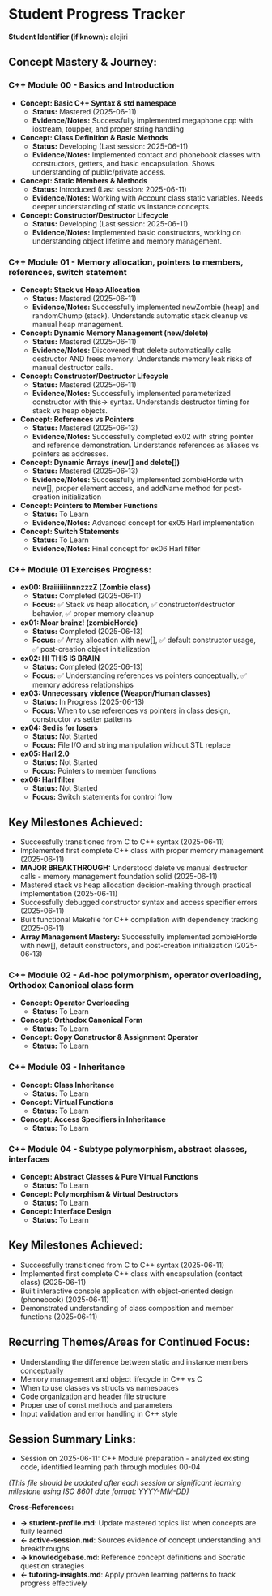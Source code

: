  <!-- Memory Bank File: Student Progress Tracker -->
<!-- Purpose: Tracks the student's overall learning journey and concept mastery -->
<!-- Update Frequency: After each session or significant learning milestone -->
<!-- Cross-references: ←student-profile.md (learning goals), →knowledgebase.md (concepts), →tutoring-insights.md (strategies) -->

# Student Progress Tracker

**Student Identifier (if known):** alejiri

## Concept Mastery & Journey:

### C++ Module 00 - Basics and Introduction
- **Concept: Basic C++ Syntax & std namespace**
  - **Status:** Mastered (2025-06-11)
  - **Evidence/Notes:** Successfully implemented megaphone.cpp with iostream, toupper, and proper string handling
- **Concept: Class Definition & Basic Methods**
  - **Status:** Developing (Last session: 2025-06-11)
  - **Evidence/Notes:** Implemented contact and phonebook classes with constructors, getters, and basic encapsulation. Shows understanding of public/private access.
- **Concept: Static Members & Methods**
  - **Status:** Introduced (Last session: 2025-06-11)
  - **Evidence/Notes:** Working with Account class static variables. Needs deeper understanding of static vs instance concepts.
- **Concept: Constructor/Destructor Lifecycle**
  - **Status:** Developing (Last session: 2025-06-11)
  - **Evidence/Notes:** Implemented basic constructors, working on understanding object lifetime and memory management.

### C++ Module 01 - Memory allocation, pointers to members, references, switch statement
- **Concept: Stack vs Heap Allocation**
  - **Status:** Mastered (2025-06-11)
  - **Evidence/Notes:** Successfully implemented newZombie (heap) and randomChump (stack). Understands automatic stack cleanup vs manual heap management.
- **Concept: Dynamic Memory Management (new/delete)**
  - **Status:** Mastered (2025-06-11)
  - **Evidence/Notes:** Discovered that delete automatically calls destructor AND frees memory. Understands memory leak risks of manual destructor calls.
- **Concept: Constructor/Destructor Lifecycle**
  - **Status:** Mastered (2025-06-11)
  - **Evidence/Notes:** Successfully implemented parameterized constructor with this-> syntax. Understands destructor timing for stack vs heap objects.
- **Concept: References vs Pointers**
  - **Status:** Mastered (2025-06-13)
  - **Evidence/Notes:** Successfully completed ex02 with string pointer and reference demonstration. Understands references as aliases vs pointers as addresses.
- **Concept: Dynamic Arrays (new[] and delete[])**
  - **Status:** Mastered (2025-06-13)
  - **Evidence/Notes:** Successfully implemented zombieHorde with new[], proper element access, and addName method for post-creation initialization
- **Concept: Pointers to Member Functions**
  - **Status:** To Learn
  - **Evidence/Notes:** Advanced concept for ex05 Harl implementation
- **Concept: Switch Statements**
  - **Status:** To Learn
  - **Evidence/Notes:** Final concept for ex06 Harl filter

### C++ Module 01 Exercises Progress:
- **ex00: BraiiiiiiinnnzzzZ (Zombie class)**
  - **Status:** Completed (2025-06-11)
  - **Focus:** ✅ Stack vs heap allocation, ✅ constructor/destructor behavior, ✅ proper memory cleanup
- **ex01: Moar brainz! (zombieHorde)**
  - **Status:** Completed (2025-06-13)
  - **Focus:** ✅ Array allocation with new[], ✅ default constructor usage, ✅ post-creation object initialization
- **ex02: HI THIS IS BRAIN**
  - **Status:** Completed (2025-06-13)
  - **Focus:** ✅ Understanding references vs pointers conceptually, ✅ memory address relationships
- **ex03: Unnecessary violence (Weapon/Human classes)**
  - **Status:** In Progress (2025-06-13)
  - **Focus:** When to use references vs pointers in class design, constructor vs setter patterns
- **ex04: Sed is for losers**
  - **Status:** Not Started
  - **Focus:** File I/O and string manipulation without STL replace
- **ex05: Harl 2.0**
  - **Status:** Not Started
  - **Focus:** Pointers to member functions
- **ex06: Harl filter**
  - **Status:** Not Started
  - **Focus:** Switch statements for control flow

## Key Milestones Achieved:
- Successfully transitioned from C to C++ syntax (2025-06-11)
- Implemented first complete C++ class with proper memory management (2025-06-11)
- **MAJOR BREAKTHROUGH:** Understood delete vs manual destructor calls - memory management foundation solid (2025-06-11)
- Mastered stack vs heap allocation decision-making through practical implementation (2025-06-11)
- Successfully debugged constructor syntax and access specifier errors (2025-06-11)
- Built functional Makefile for C++ compilation with dependency tracking (2025-06-11)
- **Array Management Mastery:** Successfully implemented zombieHorde with new[], default constructors, and post-creation initialization (2025-06-13)

### C++ Module 02 - Ad-hoc polymorphism, operator overloading, Orthodox Canonical class form
- **Concept: Operator Overloading**
  - **Status:** To Learn
- **Concept: Orthodox Canonical Form**
  - **Status:** To Learn
- **Concept: Copy Constructor & Assignment Operator**
  - **Status:** To Learn

### C++ Module 03 - Inheritance
- **Concept: Class Inheritance**
  - **Status:** To Learn
- **Concept: Virtual Functions**
  - **Status:** To Learn
- **Concept: Access Specifiers in Inheritance**
  - **Status:** To Learn

### C++ Module 04 - Subtype polymorphism, abstract classes, interfaces
- **Concept: Abstract Classes & Pure Virtual Functions**
  - **Status:** To Learn
- **Concept: Polymorphism & Virtual Destructors**
  - **Status:** To Learn
- **Concept: Interface Design**
  - **Status:** To Learn

## Key Milestones Achieved:
- Successfully transitioned from C to C++ syntax (2025-06-11)
- Implemented first complete C++ class with encapsulation (contact class) (2025-06-11)
- Built interactive console application with object-oriented design (phonebook) (2025-06-11)
- Demonstrated understanding of class composition and member functions (2025-06-11)

## Recurring Themes/Areas for Continued Focus:
- Understanding the difference between static and instance members conceptually
- Memory management and object lifecycle in C++ vs C
- When to use classes vs structs vs namespaces
- Code organization and header file structure
- Proper use of const methods and parameters
- Input validation and error handling in C++ style

## Session Summary Links:
- Session on 2025-06-11: C++ Module preparation - analyzed existing code, identified learning path through modules 00-04

*(This file should be updated after each session or significant learning milestone using ISO 8601 date format: YYYY-MM-DD)*

**Cross-References:**
- **→ student-profile.md**: Update mastered topics list when concepts are fully learned
- **← active-session.md**: Sources evidence of concept understanding and breakthroughs
- **→ knowledgebase.md**: Reference concept definitions and Socratic question strategies
- **← tutoring-insights.md**: Apply proven learning patterns to track progress effectively
